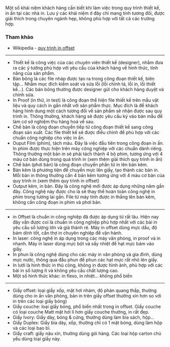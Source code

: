 Một số khái niệm khách hàng cần biết khi làm việc trong quy trình thiết kế, in ấn tại các nhà in. Lưu ý các khái niệm ở đây chỉ mang  tính tương đối, được giải thích trong chuyên ngành hẹp, không phù hợp với tất cả các trường hợp.

### Tham khảo

- Wikipedia - [quy trình in offset](https://vi.wikipedia.org/wiki/In_offset)

---

- Thiết kế là công việc của các chuyên viên thiết kế (designer), nhằm đưa ra các ý tưởng phù hợp với yêu cầu của khách hàng về hình thức, tính năng của sản phẩm.
- Bản bông là các file nháp được tạo ra trong công đoạn thiết kế, biên tập... Nhằm mục đích kiểm soát và sửa lỗi (lỗi chính tả, lỗi in, lỗi thiết kế...). Các bản bông thường được designer gửi cho khách hàng duyệt và chỉnh sửa.
- In Proof (in thử, in test) là công đoạn thể hiện file thiết kế trên mẫu vật liệu và quy cách in gần nhất với sản phẩm thực. Mục đích là để khách hàng hình dung một cách tương đối về sản phẩm sẽ nhận được sau quy trình in. Thông thường, khách hàng sẽ được yêu cầu ký vào bản mẫu để làm cơ sở nghiệm thu hàng hoá về sau.
- Chế bản là công đoạn chuyển tiếp từ công đoạn thiết kế sang công đoạn sản xuất. Các file thiết kế sẽ được điều chỉnh để phù hợp với các chuẩn công nghiệp cho việc in ấn.
- Ouput Film (phim), tách màu. Đây là việc đầu tiên trong công đoạn in ấn. In phim được thực hiện trên máy công nghiệp với các chuẩn dành riêng. Thông thường một bản in sẽ phải tách thành 4 bộ phim, tương ứng với 4 màu cơ bản dùng trong quá trình in (xem thêm giải thích quy trình in ấn)
- Chế bản (phơi bản) là công đoạn chuyển phần tử in lên bản kẽm.
- Bản kẽm là phương tiện để chuyển mực lên giấy, tạo thành các bản in. Mỗi bản in thông thường cần 4 bản kẽm tương ứng với 4 màu cơ bản của quy trình in (xem thêm quy trình in offset)
- Output kẽm, in bản. Đây là công nghệ mới được áp dụng những năm gần đây. Công nghệ này được cho là sẽ thay thế hoàn toàn công nghệ in phim trong tương lai gần. File từ máy tính được in thẳng lên bản kẽm, không cần công đoạn in phim và phơi bản.

---

- in Offset là chuẩn in công nghiệp đã được áp dụng từ rất lâu. Hiện nay đây vẫn được coi là chuẩn in công nghiệp phù hợp nhất với các bài in yêu cầu số lượng lớn và giá thành rẻ. Máy in offset dùng mực dầu, độ bám dính tốt, cần thợ in chuyên nghiệp để vận hành.
- In laser: công nghệ in áp dụng trong các máy văn phòng, in proof và in nhanh. Máy in laser dùng mực bột và sấy nhiệt để hạt mực bám vào giấy.
- In phun là công nghệ dùng cho các máy in văn phòng và gia đình, dùng mực nước, thông qua đầu phun để phun các hạt mực rất nhỏ lên giấy.
- In lưới là hình thức in thủ công, không in được hình ảnh, phù hợp với các bài in số lượng ít và không yêu cầu chất lượng cao.
- Một số hình thức khác: in flexo, in nhiệt... không phổ biến

---

- Giấy offset: loại giấy xốp, mặt hơi nhám, độ phản quang thấp, thường dùng cho in ấn văn phòng, bản in trên giấy offset thường xỉn hơn so với in trên các loại giấy bóng)
- Giấy couche: loại giấy bóng, phổ biến nhất trong in offset. Giấy couche có loại couche Matt mặt hơi lì hơn giấy couche thường, in rất đẹp.
- Giấy Ivory: Giấy dày, bóng & cứng, thường dùng làm bìa sách, hộp...
- Giấy Duplex: Giấy bìa dày, xốp, thường chỉ có 1 mặt bóng, dùng làm hộp và các loại bao bì.
- Giấy craft: giấy nâu xỉn, thường dùng gói hàng. Các loại hộp carton chủ yếu dùng loại giấy này.

